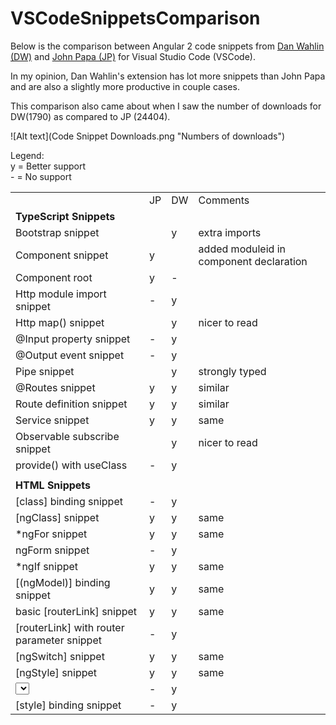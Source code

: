 # VSCodeSnippetsComparison

Below is the comparison between Angular 2 code snippets from [Dan Wahlin (DW)](http://blog.codewithdan.com/2016/03/19/angular-2-typescript-and-html-snippets-for-vs-code/) and [John Papa (JP)](http://www.johnpapa.net/vscode-ng-snippets/) for Visual Studio Code (VSCode).

In my opinion, Dan Wahlin's extension has lot more snippets than John Papa and are also a slightly more productive in couple cases.  

This comparison also came about when I saw the number of downloads for DW(1790) as compared to JP (24404).

![Alt text](Code Snippet Downloads.png "Numbers of downloads")

Legend:  
y = Better support  
\- = No support

|                                            |    |    |                                         | 
|--------------------------------------------|----|----|-----------------------------------------| 
|                                            | JP | DW | Comments                                | 
|**TypeScript Snippets**                                            |    |    |                                         |
| Bootstrap snippet                          |    | y  | extra imports                           | 
| Component snippet                          | y  |    | added moduleid in component declaration | 
| Component root                             | y  | -  |                                         | 
| Http module import snippet                 | -  | y  |                                         | 
| Http map() snippet                         |    | y  | nicer to read                           | 
| @Input property snippet                    | -  | y  |                                         | 
| @Output event snippet                      | -  | y  |                                         | 
| Pipe snippet                               |    | y  | strongly typed                          | 
| @Routes snippet                            | y  | y  | similar                                 | 
| Route definition snippet                   | y  | y  | similar                                 | 
| Service snippet                            | y  | y  | same                                    | 
| Observable subscribe snippet               |    | y  | nicer to read                           | 
| provide() with useClass                    | -  | y  |                                         | 
|                                            |    |    |                                         | 
| **HTML Snippets**                                           |    |    |                                         | 
| [class] binding snippet                    | -  | y  |                                         | 
| [ngClass] snippet                          | y  | y  | same                                    | 
| *ngFor snippet                             | y  | y  | same                                    | 
| ngForm snippet                             | -  | y  |                                         | 
| *ngIf snippet                              | y  | y  | same                                    | 
| [(ngModel)] binding snippet                | y  | y  | same                                    | 
| basic [routerLink] snippet                 | y  | y  | same                                    | 
| [routerLink] with router parameter snippet | -  | y  |                                         | 
| [ngSwitch] snippet                         | y  | y  | same                                    | 
| [ngStyle] snippet                          | y  | y  | same                                    | 
| <select> control using *ngFor snipppet     | -  | y  |                                         | 
| [style] binding snippet                    | -  | y  |                                         | 
